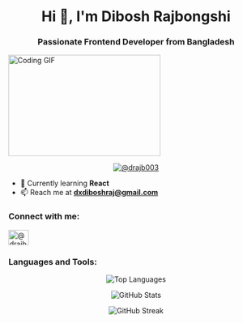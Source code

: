 <h1 align="center">Hi 👋, I'm Dibosh Rajbongshi</h1>
<h3 align="center">Passionate Frontend Developer from Bangladesh</h3>
<img src="https://cdn.dribbble.com/users/1059583/screenshots/4171367/coding-freak.gif" alt="Coding GIF" align="center" width="300" height="200">

<p align="center">
  <a href="https://twitter.com/@drajb003">
    <img src="https://img.shields.io/twitter/follow/@drajb003?logo=twitter&style=for-the-badge" alt="@drajb003" />
  </a>
</p>

- 🌱 Currently learning **React**
- 📫 Reach me at **dxdiboshraj@gmail.com**

<h3 align="left">Connect with me:</h3>
<p align="left">
  <a href="https://twitter.com/@drajb003"><img align="center" src="https://raw.githubusercontent.com/rahuldkjain/github-profile-readme-generator/master/src/images/icons/Social/twitter.svg" alt="@drajb003" height="30" width="40" /></a>
  <!-- Add other social media icons similarly -->
</p>

<h3 align="left">Languages and Tools:</h3>
<p align="left">
  <!-- Add icons and links for your languages and tools -->
</p>

<p align="center">
  <img align="center" src="https://github-readme-stats.vercel.app/api/top-langs?username=hunter-dibs&show_icons=true&locale=en&layout=compact" alt="Top Languages" />
</p>

<p align="center">
  <img align="center" src="https://github-readme-stats.vercel.app/api?username=hunter-dibs&show_icons=true&locale=en" alt="GitHub Stats" />
</p>

<p align="center">
  <img align="center" src="https://github-readme-streak-stats.herokuapp.com/?user=hunter-dibs" alt="GitHub Streak" />
</p>
